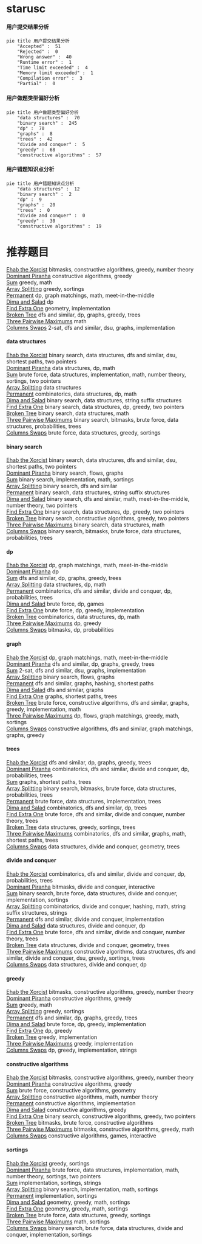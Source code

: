 # starusc
<!-- tabs:start -->
#### **用户提交结果分析**

```mermaid
pie title 用户提交结果分析
    "Accepted" :  51
    "Rejected" :  0
    "Wrong answer" :  40
    "Runtime error" :  1
    "Time limit exceeded" :  4
    "Memory limit exceeded" :  1
    "Compilation error" :  3
    "Partial" :  0
```
#### **用户做题类型偏好分析**

```mermaid
pie title 用户做题类型偏好分析
    "data structures" :  70
    "binary search" :  245
    "dp" :  70
    "graphs" :  8
    "trees" :  42
    "divide and conquer" :  5
    "greedy" :  68
    "constructive algorithms" :  57
```
#### **用户错题知识点分析**

```mermaid
pie title 用户错题知识点分析
    "data structures" :  12
    "binary search" :  2
    "dp" :  9
    "graphs" :  20
    "trees" :  0
    "divide and conquer" :  0
    "greedy" :  30
    "constructive algorithms" :  19
```
<!-- tabs:end -->
# 推荐题目
[Ehab the Xorcist](http://codeforces.com/problemset/problem/1325/D)		bitmasks,
                        constructive algorithms,
                        greedy,
                        number theory		  
[Dominant Piranha](http://codeforces.com/problemset/problem/1433/C)		constructive algorithms,
                        greedy		  
[Sum](http://codeforces.com/problemset/problem/257/D)		greedy,
                        math		  
[Array Splitting](http://codeforces.com/problemset/problem/1197/C)		greedy,
                        sortings		  
[Permanent](http://codeforces.com/problemset/problem/468/E)		dp,
                        graph matchings,
                        math,
                        meet-in-the-middle		  
[Dima and Salad](http://codeforces.com/problemset/problem/366/C)		dp		  
[Find Extra One](http://codeforces.com/problemset/problem/900/A)		geometry,
                        implementation		  
[Broken Tree](http://codeforces.com/problemset/problem/758/E)		dfs and similar,
                        dp,
                        graphs,
                        greedy,
                        trees		  
[Three Pairwise Maximums](http://codeforces.com/problemset/problem/1385/A)		math		  
[Columns Swaps](http://codeforces.com/problemset/problem/1385/G)		2-sat,
                        dfs and similar,
                        dsu,
                        graphs,
                        implementation		  
<!-- tabs:start -->
#### **data structures**
[Ehab the Xorcist](http://codeforces.com/problemset/problem/366/D)		binary search,
                        data structures,
                        dfs and similar,
                        dsu,
                        shortest paths,
                        two pointers		  
[Dominant Piranha](http://codeforces.com/problemset/problem/930/E)		data structures,
                        dp,
                        math		  
[Sum](https://codeforces.com/contest/831/problem/F)		brute force,
                        data structures,
                        implementation,
                        math,
                        number theory,
                        sortings,
                        two pointers		  
[Array Splitting](http://codeforces.com/problemset/problem/38/G)		data structures		  
[Permanent](http://codeforces.com/problemset/problem/1151/E)		combinatorics,
                        data structures,
                        dp,
                        math		  
[Dima and Salad](http://codeforces.com/problemset/problem/232/D)		binary search,
                        data structures,
                        string suffix structures		  
[Find Extra One](http://codeforces.com/problemset/problem/1492/C)		binary search,
                        data structures,
                        dp,
                        greedy,
                        two pointers		  
[Broken Tree](http://codeforces.com/problemset/problem/1490/G)		binary search,
                        data structures,
                        math		  
[Three Pairwise Maximums](http://codeforces.com/problemset/problem/1479/D)		binary search,
                        bitmasks,
                        brute force,
                        data structures,
                        probabilities,
                        trees		  
[Columns Swaps](http://codeforces.com/problemset/problem/1497/A)		brute force,
                        data structures,
                        greedy,
                        sortings		  
#### **binary search**
[Ehab the Xorcist](http://codeforces.com/problemset/problem/366/D)		binary search,
                        data structures,
                        dfs and similar,
                        dsu,
                        shortest paths,
                        two pointers		  
[Dominant Piranha](http://codeforces.com/problemset/problem/802/N)		binary search,
                        flows,
                        graphs		  
[Sum](http://codeforces.com/problemset/problem/492/B)		binary search,
                        implementation,
                        math,
                        sortings		  
[Array Splitting](http://codeforces.com/problemset/problem/896/A)		binary search,
                        dfs and similar		  
[Permanent](http://codeforces.com/problemset/problem/232/D)		binary search,
                        data structures,
                        string suffix structures		  
[Dima and Salad](http://codeforces.com/problemset/problem/912/E)		binary search,
                        dfs and similar,
                        math,
                        meet-in-the-middle,
                        number theory,
                        two pointers		  
[Find Extra One](http://codeforces.com/problemset/problem/1492/C)		binary search,
                        data structures,
                        dp,
                        greedy,
                        two pointers		  
[Broken Tree](http://codeforces.com/problemset/problem/1463/D)		binary search,
                        constructive algorithms,
                        greedy,
                        two pointers		  
[Three Pairwise Maximums](http://codeforces.com/problemset/problem/1490/G)		binary search,
                        data structures,
                        math		  
[Columns Swaps](http://codeforces.com/problemset/problem/1479/D)		binary search,
                        bitmasks,
                        brute force,
                        data structures,
                        probabilities,
                        trees		  
#### **dp**
[Ehab the Xorcist](http://codeforces.com/problemset/problem/468/E)		dp,
                        graph matchings,
                        math,
                        meet-in-the-middle		  
[Dominant Piranha](http://codeforces.com/problemset/problem/366/C)		dp		  
[Sum](http://codeforces.com/problemset/problem/758/E)		dfs and similar,
                        dp,
                        graphs,
                        greedy,
                        trees		  
[Array Splitting](http://codeforces.com/problemset/problem/930/E)		data structures,
                        dp,
                        math		  
[Permanent](http://codeforces.com/problemset/problem/960/E)		combinatorics,
                        dfs and similar,
                        divide and conquer,
                        dp,
                        probabilities,
                        trees		  
[Dima and Salad](http://codeforces.com/problemset/problem/1033/C)		brute force,
                        dp,
                        games		  
[Find Extra One](http://codeforces.com/problemset/problem/1323/A)		brute force,
                        dp,
                        greedy,
                        implementation		  
[Broken Tree](http://codeforces.com/problemset/problem/1151/E)		combinatorics,
                        data structures,
                        dp,
                        math		  
[Three Pairwise Maximums](http://codeforces.com/problemset/problem/1276/A)		dp,
                        greedy		  
[Columns Swaps](http://codeforces.com/problemset/problem/482/C)		bitmasks,
                        dp,
                        probabilities		  
#### **graph**
[Ehab the Xorcist](http://codeforces.com/problemset/problem/468/E)		dp,
                        graph matchings,
                        math,
                        meet-in-the-middle		  
[Dominant Piranha](http://codeforces.com/problemset/problem/758/E)		dfs and similar,
                        dp,
                        graphs,
                        greedy,
                        trees		  
[Sum](http://codeforces.com/problemset/problem/1385/G)		2-sat,
                        dfs and similar,
                        dsu,
                        graphs,
                        implementation		  
[Array Splitting](http://codeforces.com/problemset/problem/802/N)		binary search,
                        flows,
                        graphs		  
[Permanent](http://codeforces.com/problemset/problem/567/E)		dfs and similar,
                        graphs,
                        hashing,
                        shortest paths		  
[Dima and Salad](https://codeforces.com/contest/197/problem/D)		dfs and similar,
                        graphs		  
[Find Extra One](http://codeforces.com/problemset/problem/1051/F)		graphs,
                        shortest paths,
                        trees		  
[Broken Tree](http://codeforces.com/problemset/problem/1487/C)		brute force,
                        constructive algorithms,
                        dfs and similar,
                        graphs,
                        greedy,
                        implementation,
                        math		  
[Three Pairwise Maximums](http://codeforces.com/problemset/problem/1437/C)		dp,
                        flows,
                        graph matchings,
                        greedy,
                        math,
                        sortings		  
[Columns Swaps](http://codeforces.com/problemset/problem/1470/D)		constructive algorithms,
                        dfs and similar,
                        graph matchings,
                        graphs,
                        greedy		  
#### **trees**
[Ehab the Xorcist](http://codeforces.com/problemset/problem/758/E)		dfs and similar,
                        dp,
                        graphs,
                        greedy,
                        trees		  
[Dominant Piranha](http://codeforces.com/problemset/problem/960/E)		combinatorics,
                        dfs and similar,
                        divide and conquer,
                        dp,
                        probabilities,
                        trees		  
[Sum](http://codeforces.com/problemset/problem/1051/F)		graphs,
                        shortest paths,
                        trees		  
[Array Splitting](http://codeforces.com/problemset/problem/1479/D)		binary search,
                        bitmasks,
                        brute force,
                        data structures,
                        probabilities,
                        trees		  
[Permanent](http://codeforces.com/problemset/problem/1511/C)		brute force,
                        data structures,
                        implementation,
                        trees		  
[Dima and Salad](http://codeforces.com/problemset/problem/1499/F)		combinatorics,
                        dfs and similar,
                        dp,
                        trees		  
[Find Extra One](http://codeforces.com/problemset/problem/1491/E)		brute force,
                        dfs and similar,
                        divide and conquer,
                        number theory,
                        trees		  
[Broken Tree](http://codeforces.com/problemset/problem/1466/D)		data structures,
                        greedy,
                        sortings,
                        trees		  
[Three Pairwise Maximums](http://codeforces.com/problemset/problem/1495/D)		combinatorics,
                        dfs and similar,
                        graphs,
                        math,
                        shortest paths,
                        trees		  
[Columns Swaps](http://codeforces.com/problemset/problem/1303/G)		data structures,
                        divide and conquer,
                        geometry,
                        trees		  
#### **divide and conquer**
[Ehab the Xorcist](http://codeforces.com/problemset/problem/960/E)		combinatorics,
                        dfs and similar,
                        divide and conquer,
                        dp,
                        probabilities,
                        trees		  
[Dominant Piranha](http://codeforces.com/problemset/problem/744/B)		bitmasks,
                        divide and conquer,
                        interactive		  
[Sum](http://codeforces.com/problemset/problem/1461/D)		binary search,
                        brute force,
                        data structures,
                        divide and conquer,
                        implementation,
                        sortings		  
[Array Splitting](http://codeforces.com/problemset/problem/1466/G)		combinatorics,
                        divide and conquer,
                        hashing,
                        math,
                        string suffix structures,
                        strings		  
[Permanent](http://codeforces.com/problemset/problem/1490/D)		dfs and similar,
                        divide and conquer,
                        implementation		  
[Dima and Salad](https://codeforces.com/contest/1483/problem/C)		data structures,
                        divide and conquer,
                        dp		  
[Find Extra One](http://codeforces.com/problemset/problem/1491/E)		brute force,
                        dfs and similar,
                        divide and conquer,
                        number theory,
                        trees		  
[Broken Tree](http://codeforces.com/problemset/problem/1303/G)		data structures,
                        divide and conquer,
                        geometry,
                        trees		  
[Three Pairwise Maximums](http://codeforces.com/problemset/problem/1494/D)		constructive algorithms,
                        data structures,
                        dfs and similar,
                        divide and conquer,
                        dsu,
                        greedy,
                        sortings,
                        trees		  
[Columns Swaps](http://codeforces.com/problemset/problem/1482/E)		data structures,
                        divide and conquer,
                        dp		  
#### **greedy**
[Ehab the Xorcist](http://codeforces.com/problemset/problem/1325/D)		bitmasks,
                        constructive algorithms,
                        greedy,
                        number theory		  
[Dominant Piranha](http://codeforces.com/problemset/problem/1433/C)		constructive algorithms,
                        greedy		  
[Sum](http://codeforces.com/problemset/problem/257/D)		greedy,
                        math		  
[Array Splitting](http://codeforces.com/problemset/problem/1197/C)		greedy,
                        sortings		  
[Permanent](http://codeforces.com/problemset/problem/758/E)		dfs and similar,
                        dp,
                        graphs,
                        greedy,
                        trees		  
[Dima and Salad](http://codeforces.com/problemset/problem/1323/A)		brute force,
                        dp,
                        greedy,
                        implementation		  
[Find Extra One](http://codeforces.com/problemset/problem/1276/A)		dp,
                        greedy		  
[Broken Tree](http://codeforces.com/problemset/problem/950/B)		greedy,
                        implementation		  
[Three Pairwise Maximums](http://codeforces.com/problemset/problem/1468/N)		greedy,
                        implementation		  
[Columns Swaps](http://codeforces.com/problemset/problem/1451/B)		dp,
                        greedy,
                        implementation,
                        strings		  
#### **constructive algorithms**
[Ehab the Xorcist](http://codeforces.com/problemset/problem/1325/D)		bitmasks,
                        constructive algorithms,
                        greedy,
                        number theory		  
[Dominant Piranha](http://codeforces.com/problemset/problem/1433/C)		constructive algorithms,
                        greedy		  
[Sum](http://codeforces.com/problemset/problem/749/B)		brute force,
                        constructive algorithms,
                        geometry		  
[Array Splitting](http://codeforces.com/problemset/problem/1242/A)		constructive algorithms,
                        math,
                        number theory		  
[Permanent](http://codeforces.com/problemset/problem/1421/B)		constructive algorithms,
                        implementation		  
[Dima and Salad](http://codeforces.com/problemset/problem/1493/A)		constructive algorithms,
                        greedy		  
[Find Extra One](http://codeforces.com/problemset/problem/1463/D)		binary search,
                        constructive algorithms,
                        greedy,
                        two pointers		  
[Broken Tree](https://codeforces.com/contest/1456/problem/B)		bitmasks,
                        brute force,
                        constructive algorithms		  
[Three Pairwise Maximums](http://codeforces.com/problemset/problem/1492/D)		bitmasks,
                        constructive algorithms,
                        greedy,
                        math		  
[Columns Swaps](https://codeforces.com/contest/1504/problem/D)		constructive algorithms,
                        games,
                        interactive		  
#### **sortings**
[Ehab the Xorcist](http://codeforces.com/problemset/problem/1197/C)		greedy,
                        sortings		  
[Dominant Piranha](https://codeforces.com/contest/831/problem/F)		brute force,
                        data structures,
                        implementation,
                        math,
                        number theory,
                        sortings,
                        two pointers		  
[Sum](http://codeforces.com/problemset/problem/1155/A)		implementation,
                        sortings,
                        strings		  
[Array Splitting](http://codeforces.com/problemset/problem/492/B)		binary search,
                        implementation,
                        math,
                        sortings		  
[Permanent](http://codeforces.com/problemset/problem/714/B)		implementation,
                        sortings		  
[Dima and Salad](https://codeforces.com/contest/1496/problem/C)		geometry,
                        greedy,
                        math,
                        sortings		  
[Find Extra One](http://codeforces.com/problemset/problem/1495/A)		geometry,
                        greedy,
                        math,
                        sortings		  
[Broken Tree](http://codeforces.com/problemset/problem/1497/A)		brute force,
                        data structures,
                        greedy,
                        sortings		  
[Three Pairwise Maximums](http://codeforces.com/problemset/problem/1427/A)		math,
                        sortings		  
[Columns Swaps](http://codeforces.com/problemset/problem/1461/D)		binary search,
                        brute force,
                        data structures,
                        divide and conquer,
                        implementation,
                        sortings		  
<!-- tabs:end -->
